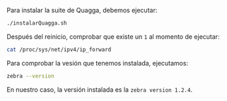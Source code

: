 Para instalar la suite de Quagga, debemos ejecutar:
```bash
./instalarQuagga.sh
```
Después del reinicio, comprobar que existe un `1` al momento de ejecutar:
```bash
cat /proc/sys/net/ipv4/ip_forward
```
Para comprobar la vesión que tenemos instalada, ejecutamos:
```bash
zebra --version
```
En nuestro caso, la versión instalada es la `zebra version 1.2.4`.
